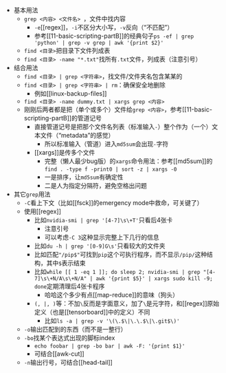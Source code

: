 - 基本用法
  - `grep <内容> <文件名> `，文件中找内容
    - `-e`[[regex]]，`-i`不区分大小写，`-v`反向（“不匹配”）
    - 参考[[11-basic-scripting-partB]]的经典句子`ps -ef | grep 'python' | grep -v grep | awk '{print $2}'`
  - `find <目录>`把目录下文件列成表
  - `find <目录> -name "*.txt"`找所有`.txt`文件，列成表（注意引号）
- 结合用法
  - `find <目录> | grep <字符串>`，找文件/文件夹名包含某某的
  - `find <目录> | grep <字符串> | rm`：确保安全地删除
    - 例如[[linux-backup-files]]
  - `find <目录> -name dummy.txt | xargs grep <内容>`
  - 刚刚后两者都是把（单个或多个）文件给`grep <内容>`，参考[[11-basic-scripting-partB]]的管道记号
    - 直接管道记号是把那个文件名列表（标准输入`-`）整个作为（一个）文本文件（“metadata”的感觉）
      - 所以标准输入（管道）进入`md5sum`会出现`-`字符
    - [[xargs]]是传多个文件
      - 完整（懒人最少bug版）的`xargs`命令用法：参考[[md5sum]]的`find . -type f -print0 | sort -z | xargs -0`
      - 一是排序，让`md5sum`有确定性
      - 二是人为指定分隔符，避免空格出问题
- 其它`grep`用法
  - `-C`看上下文（比如[[fsck]]的emergency mode中救命，可关键了）
  - 使用[[regex]]
    - 比如`nvidia-smi | grep '[4-7]\s\+T'`只看后4张卡
      - 注意引号
      - 可以考虑`-C 3`这种显示完整上下几行的信息
    - 比如`du -h | grep '[0-9]G\s'`只看较大的文件夹
    - 比如匹配`"/pip$"`可找到`pip`这个可执行程序，而不显示`/pip/`这种结构，其中`$`表示结束
    - 比如`while [[ 1 -eq 1 ]]; do sleep 2; nvidia-smi | grep "[4-7]\s\+N/A\s\+N/A" | awk '{print $5}' | xargs sudo kill -9; done`定期清理后4张卡程序
      - 哈哈这个多少有点[[map-reduce]]的意味（狗头）
    - `(, |, )`等：不加`\`反而是字面意义，加了`\`是元字符，和[[regex]]原始定义（也是[[tensorboard]]中的定义）不同
      - 比如`ls -a | grep -v '\(\.$\|\.\.$\|\.git$\)'`
  - `-o`输出匹配到的东西（而不是一整行）
  - `-bo`找某个表达式出现的脚标index
    - `echo foobar | grep -bo bar | awk -F: '{print $1}'`
    - 可结合[[awk-cut]]
  - `-n`输出行号，可结合[[head-tail]]